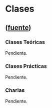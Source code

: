 # Clases
([fuente](https://campus.exactas.uba.ar/course/view.php?id=998&section=4))
---
### Clases Teóricas

Pendiente.

### Clases Prácticas

Pendiente.

### Charlas

Pendiente.


